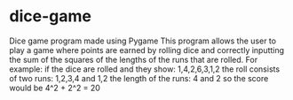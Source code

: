 # dice-game
Dice game program made using Pygame
This program allows the user to play a game where points are earned by rolling dice and correctly inputting the sum of the squares of the lengths of the runs that are rolled.
For example: if the dice are rolled and they show: 1,4,2,6,3,1,2 the roll consists of two runs: 1,2,3,4 and 1,2 the length of the runs: 4 and 2 so the score would be 4^2 + 2^2 = 20
